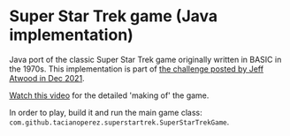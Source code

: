 # Super Star Trek game (Java implementation)

Java port of the classic Super Star Trek game originally written in BASIC in the 1970s. This implementation is part of [the challenge posted by Jeff Atwood in Dec 2021](https://blog.codinghorror.com/updating-the-single-most-influential-book-of-the-basic-era/).

[Watch this video](https://www.youtube.com/watch?v=cU3NKOnRNCI&t=172s&ab_channel=TacianoDreckmannPerez) for the detailed 'making of' the game.

In order to play, build it and run the main game class: `com.github.tacianoperez.superstartrek.SuperStarTrekGame`.
